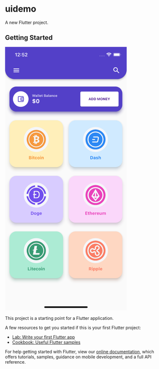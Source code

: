 # uidemo

A new Flutter project.

## Getting Started


<img src="https://github.com/sudheer11002/Flutter-UI-Demo/blob/main/assets/images/ss.png" width="400">

This project is a starting point for a Flutter application.

A few resources to get you started if this is your first Flutter project:

- [Lab: Write your first Flutter app](https://flutter.dev/docs/get-started/codelab)
- [Cookbook: Useful Flutter samples](https://flutter.dev/docs/cookbook)

For help getting started with Flutter, view our
[online documentation](https://flutter.dev/docs), which offers tutorials,
samples, guidance on mobile development, and a full API reference.
